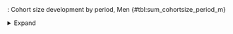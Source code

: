 <div class="tabledetails">

|     |
| --- |
: Cohort size development by period, Men {#tbl:sum_cohortsize_period_m}

<details>
<summary>
Expand
</summary>
<div class="tabwrap">
<table class="scientific medleftstub">
<tr> <td style='text-align: left'></td><td colspan=7 style='text-align:center'><strong>Arrival cohort</strong></td></tr>
<tr> <td style='text-align: left'></td> <td style='text-align: right'><strong>German</strong></td> <td style='text-align: right'><strong>1964-73</strong></td> <td style='text-align: right'><strong>1974-83</strong></td> <td style='text-align: right'><strong>1984-93</strong></td> <td style='text-align: right'><strong>1994-03</strong></td> <td style='text-align: right'><strong>2004-10</strong></td> <td style='text-align: right'><strong>Total</strong></td></tr>
<tr> <td style='text-align: left'></td> <td style='text-align: right'>n</td> <td style='text-align: right'>n</td> <td style='text-align: right'>n</td> <td style='text-align: right'>n</td> <td style='text-align: right'>n</td> <td style='text-align: right'>n</td> <td style='text-align: right'>n</td></tr>
<tr> <td style='text-align: left'>1976 (n=78,000)</td> <td style='text-align: right'>10,455,929</td> <td style='text-align: right'>449,707</td> <td style='text-align: right'>32,226</td> <td style='text-align: right'>0</td> <td style='text-align: right'>0</td> <td style='text-align: right'>0</td> <td style='text-align: right'>10,937,862</td></tr>
<tr> <td style='text-align: left'>1978 (n=79,290)</td> <td style='text-align: right'>10,575,640</td> <td style='text-align: right'>483,538</td> <td style='text-align: right'>67,733</td> <td style='text-align: right'>0</td> <td style='text-align: right'>0</td> <td style='text-align: right'>0</td> <td style='text-align: right'>11,126,911</td></tr>
<tr> <td style='text-align: left'>1980 (n=81,682)</td> <td style='text-align: right'>10,853,831</td> <td style='text-align: right'>515,441</td> <td style='text-align: right'>155,515</td> <td style='text-align: right'>0</td> <td style='text-align: right'>0</td> <td style='text-align: right'>0</td> <td style='text-align: right'>11,524,788</td></tr>
<tr> <td style='text-align: left'>1982 (n=81,982)</td> <td style='text-align: right'>10,855,741</td> <td style='text-align: right'>458,015</td> <td style='text-align: right'>217,456</td> <td style='text-align: right'>0</td> <td style='text-align: right'>0</td> <td style='text-align: right'>0</td> <td style='text-align: right'>11,531,212</td></tr>
<tr> <td style='text-align: left'>1985 (n=82,633)</td> <td style='text-align: right'>10,839,088</td> <td style='text-align: right'>559,559</td> <td style='text-align: right'>267,409</td> <td style='text-align: right'>43,179</td> <td style='text-align: right'>0</td> <td style='text-align: right'>0</td> <td style='text-align: right'>11,709,234</td></tr>
<tr> <td style='text-align: left'>1987 (n=84,855)</td> <td style='text-align: right'>11,182,543</td> <td style='text-align: right'>514,864</td> <td style='text-align: right'>259,270</td> <td style='text-align: right'>90,583</td> <td style='text-align: right'>0</td> <td style='text-align: right'>0</td> <td style='text-align: right'>12,047,260</td></tr>
<tr> <td style='text-align: left'>1989 (n=76,681)</td> <td style='text-align: right'>11,668,958</td> <td style='text-align: right'>482,915</td> <td style='text-align: right'>243,700</td> <td style='text-align: right'>184,067</td> <td style='text-align: right'>0</td> <td style='text-align: right'>0</td> <td style='text-align: right'>12,579,639</td></tr>
<tr> <td style='text-align: left'>1991 (n=77,563)</td> <td style='text-align: right'>11,371,584</td> <td style='text-align: right'>403,119</td> <td style='text-align: right'>202,465</td> <td style='text-align: right'>247,727</td> <td style='text-align: right'>0</td> <td style='text-align: right'>0</td> <td style='text-align: right'>12,224,896</td></tr>
<tr> <td style='text-align: left'>1993 (n=77,786)</td> <td style='text-align: right'>11,530,438</td> <td style='text-align: right'>387,875</td> <td style='text-align: right'>199,265</td> <td style='text-align: right'>402,417</td> <td style='text-align: right'>0</td> <td style='text-align: right'>0</td> <td style='text-align: right'>12,519,994</td></tr>
<tr> <td style='text-align: left'>1995 (n=81,234)</td> <td style='text-align: right'>12,106,977</td> <td style='text-align: right'>327,901</td> <td style='text-align: right'>188,714</td> <td style='text-align: right'>468,310</td> <td style='text-align: right'>84,589</td> <td style='text-align: right'>0</td> <td style='text-align: right'>13,176,491</td></tr>
<tr> <td style='text-align: left'>1996 (n=80,526)</td> <td style='text-align: right'>12,060,229</td> <td style='text-align: right'>291,618</td> <td style='text-align: right'>167,893</td> <td style='text-align: right'>492,003</td> <td style='text-align: right'>124,967</td> <td style='text-align: right'>0</td> <td style='text-align: right'>13,136,710</td></tr>
<tr> <td style='text-align: left'>1997 (n=80,707)</td> <td style='text-align: right'>12,148,129</td> <td style='text-align: right'>238,982</td> <td style='text-align: right'>153,165</td> <td style='text-align: right'>459,155</td> <td style='text-align: right'>163,268</td> <td style='text-align: right'>0</td> <td style='text-align: right'>13,162,699</td></tr>
<tr> <td style='text-align: left'>1998 (n=80,127)</td> <td style='text-align: right'>12,122,094</td> <td style='text-align: right'>212,089</td> <td style='text-align: right'>140,974</td> <td style='text-align: right'>413,365</td> <td style='text-align: right'>198,069</td> <td style='text-align: right'>0</td> <td style='text-align: right'>13,086,592</td></tr>
<tr> <td style='text-align: left'>1999 (n=78,768)</td> <td style='text-align: right'>11,987,458</td> <td style='text-align: right'>174,495</td> <td style='text-align: right'>131,420</td> <td style='text-align: right'>385,110</td> <td style='text-align: right'>235,569</td> <td style='text-align: right'>0</td> <td style='text-align: right'>12,914,052</td></tr>
<tr> <td style='text-align: left'>2000 (n=76,804)</td> <td style='text-align: right'>11,833,025</td> <td style='text-align: right'>142,725</td> <td style='text-align: right'>112,062</td> <td style='text-align: right'>345,112</td> <td style='text-align: right'>264,786</td> <td style='text-align: right'>0</td> <td style='text-align: right'>12,697,709</td></tr>
<tr> <td style='text-align: left'>2001 (n=78,604)</td> <td style='text-align: right'>12,111,762</td> <td style='text-align: right'>123,027</td> <td style='text-align: right'>113,540</td> <td style='text-align: right'>331,985</td> <td style='text-align: right'>303,854</td> <td style='text-align: right'>0</td> <td style='text-align: right'>12,984,168</td></tr>
<tr> <td style='text-align: left'>2002 (n=77,965)</td> <td style='text-align: right'>12,100,329</td> <td style='text-align: right'>93,237</td> <td style='text-align: right'>113,440</td> <td style='text-align: right'>307,721</td> <td style='text-align: right'>333,557</td> <td style='text-align: right'>0</td> <td style='text-align: right'>12,948,285</td></tr>
<tr> <td style='text-align: left'>2003 (n=77,531)</td> <td style='text-align: right'>12,027,856</td> <td style='text-align: right'>74,341</td> <td style='text-align: right'>101,365</td> <td style='text-align: right'>310,751</td> <td style='text-align: right'>398,615</td> <td style='text-align: right'>0</td> <td style='text-align: right'>12,912,928</td></tr>
<tr> <td style='text-align: left'>2004 (n=75,028)</td> <td style='text-align: right'>11,770,600</td> <td style='text-align: right'>48,763</td> <td style='text-align: right'>86,937</td> <td style='text-align: right'>268,454</td> <td style='text-align: right'>406,134</td> <td style='text-align: right'>10,281</td> <td style='text-align: right'>12,591,169</td></tr>
<tr> <td style='text-align: left'>2005 (n=71,976)</td> <td style='text-align: right'>12,135,515</td> <td style='text-align: right'>29,589</td> <td style='text-align: right'>95,857</td> <td style='text-align: right'>304,443</td> <td style='text-align: right'>494,084</td> <td style='text-align: right'>80,236</td> <td style='text-align: right'>13,139,724</td></tr>
<tr> <td style='text-align: left'>2006 (n=76,436)</td> <td style='text-align: right'>12,201,260</td> <td style='text-align: right'>24,321</td> <td style='text-align: right'>95,923</td> <td style='text-align: right'>330,051</td> <td style='text-align: right'>556,674</td> <td style='text-align: right'>142,696</td> <td style='text-align: right'>13,350,925</td></tr>
<tr> <td style='text-align: left'>2007 (n=73,519)</td> <td style='text-align: right'>12,028,748</td> <td style='text-align: right'>11,815</td> <td style='text-align: right'>94,504</td> <td style='text-align: right'>318,522</td> <td style='text-align: right'>528,044</td> <td style='text-align: right'>182,066</td> <td style='text-align: right'>13,163,700</td></tr>
<tr> <td style='text-align: left'>2008 (n=73,512)</td> <td style='text-align: right'>11,990,210</td> <td style='text-align: right'>3,958</td> <td style='text-align: right'>77,031</td> <td style='text-align: right'>304,990</td> <td style='text-align: right'>498,034</td> <td style='text-align: right'>241,334</td> <td style='text-align: right'>13,115,557</td></tr>
<tr> <td style='text-align: left'>2009 (n=73,409)</td> <td style='text-align: right'>11,871,520</td> <td style='text-align: right'>1,919</td> <td style='text-align: right'>73,762</td> <td style='text-align: right'>269,698</td> <td style='text-align: right'>471,963</td> <td style='text-align: right'>289,853</td> <td style='text-align: right'>12,978,714</td></tr>
<tr> <td style='text-align: left'>2010 (n=73,256)</td> <td style='text-align: right'>11,789,176</td> <td style='text-align: right'>0</td> <td style='text-align: right'>56,284</td> <td style='text-align: right'>255,186</td> <td style='text-align: right'>441,033</td> <td style='text-align: right'>349,414</td> <td style='text-align: right'>12,891,093</td></tr>
<tr> <td style='text-align: left'>2011 (n=72,528)</td> <td style='text-align: right'>11,771,697</td> <td style='text-align: right'>0</td> <td style='text-align: right'>45,256</td> <td style='text-align: right'>262,543</td> <td style='text-align: right'>425,065</td> <td style='text-align: right'>394,797</td> <td style='text-align: right'>12,899,358</td></tr>
<tr> <td style='text-align: left'>2012 (n=71,303)</td> <td style='text-align: right'>11,515,002</td> <td style='text-align: right'>0</td> <td style='text-align: right'>37,140</td> <td style='text-align: right'>235,210</td> <td style='text-align: right'>353,530</td> <td style='text-align: right'>335,111</td> <td style='text-align: right'>12,475,993</td></tr>
<tr> <td style='text-align: left'>2013 (n=69,916)</td> <td style='text-align: right'>11,410,951</td> <td style='text-align: right'>0</td> <td style='text-align: right'>28,668</td> <td style='text-align: right'>222,291</td> <td style='text-align: right'>361,969</td> <td style='text-align: right'>338,116</td> <td style='text-align: right'>12,361,996</td></tr>
<tr> <td style='text-align: left'>2014 (n=68,988)</td> <td style='text-align: right'>11,333,948</td> <td style='text-align: right'>0</td> <td style='text-align: right'>19,759</td> <td style='text-align: right'>208,933</td> <td style='text-align: right'>364,439</td> <td style='text-align: right'>328,847</td> <td style='text-align: right'>12,255,926</td></tr>
<tr> <td style='text-align: left'>2015 (n=68,554)</td> <td style='text-align: right'>11,237,463</td> <td style='text-align: right'>0</td> <td style='text-align: right'>15,440</td> <td style='text-align: right'>188,544</td> <td style='text-align: right'>332,533</td> <td style='text-align: right'>339,140</td> <td style='text-align: right'>12,113,120</td></tr>
<tr> <td style='text-align: left'>Total (n=2,301,163)</td> <td style='text-align: right'>348,887,700</td> <td style='text-align: right'>6,053,813</td> <td style='text-align: right'>3,594,172</td> <td style='text-align: right'>7,650,352</td> <td style='text-align: right'>7,340,777</td> <td style='text-align: right'>3,031,892</td> <td style='text-align: right'>376,558,704</td></tr>
</table>
</div>
</details>
</div>
